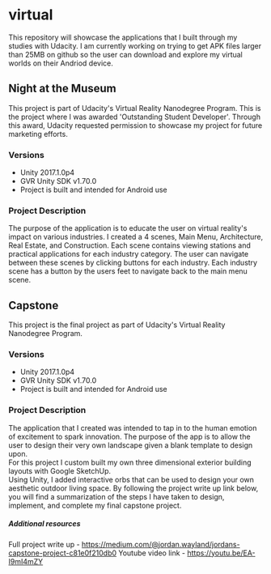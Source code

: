 # virtual
This repository will showcase the applications that I built through my studies with Udacity. I am currently working on trying to get APK files larger than 25MB on github so the user can download and explore my virtual worlds on their Andriod device.

## Night at the Museum
This project is part of Udacity's Virtual Reality Nanodegree Program. This is the project where I was awarded 'Outstanding Student Developer'. Through this award, Udacity requested permission to showcase my project for future marketing efforts.

### Versions
- Unity 2017.1.0p4
- GVR Unity SDK v1.70.0
- Project is built and intended for Android use

### Project Description
The purpose of the application is to educate the user on virtual reality's impact on various industries.
I created a 4 scenes, Main Menu, Architecture, Real Estate, and Construction. 
Each scene contains viewing stations and practical applications for each industry category.
The user can navigate between these scenes by clicking buttons for each industry.
Each industry scene has a button by the users feet to navigate back to the main menu scene.

## Capstone
This project is the final project as part of Udacity's Virtual Reality Nanodegree Program.

### Versions
- Unity 2017.1.0p4
- GVR Unity SDK v1.70.0
- Project is built and intended for Android use

### Project Description
The application that I created was intended to tap in to the human emotion of excitement to spark innovation. 
The purpose of the app is to allow the user to design their very own landscape given a blank template to design upon.  
For this project I custom built my own three dimensional exterior building layouts with Google SketchUp.  
Using Unity, I added interactive orbs that can be used to design your own aesthetic outdoor living space. 
By following the project write up link below, you will find a summarization of the steps I have taken to design, implement, and complete my final capstone project.

##### Additional resources
Full project write up - https://medium.com/@jordan.wayland/jordans-capstone-project-c81e0f210db0
Youtube video link - https://youtu.be/EA-I9mI4mZY
